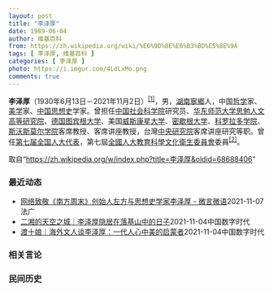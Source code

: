 ```yaml
---
layout: post
title: "李泽厚"
date: 1989-06-04
author: 维基百科
from: https://zh.wikipedia.org/wiki/%E6%9D%8E%E6%B3%BD%E5%8E%9A
tags: [ 李泽厚, 维基百科 ]
categories: [ 李泽厚 ]
photo: https://i.imgur.com/4LdLxMo.png
comments: true
---
```

<div class="mw-parser-output"><div id="noteTA-891042f5" class="noteTA"><div class="noteTA-group"><div data-noteta-group-source="module" data-noteta-group="USState"></div></div></div>

<p><b>李泽厚</b>（1930年6月13日－2021年11月2日）<sup id="cite_ref-1" class="reference"><a href="#cite_note-1">[1]</a></sup>，男，<a href="/wiki/%E6%B9%96%E5%8D%97" class="mw-redirect" title="湖南">湖南</a><a href="/wiki/%E5%AF%A7%E9%84%89" class="mw-redirect" title="寧鄉">寧鄉</a>人，中国<a href="/wiki/%E5%93%B2%E5%AD%A6" title="哲学">哲学</a>家、<a href="/wiki/%E7%BE%8E%E5%AD%A6" title="美学">美学</a>家、<a href="/wiki/%E4%B8%AD%E5%9B%BD%E6%80%9D%E6%83%B3%E5%8F%B2" title="中国思想史">中国思想史</a>学家。曾担任<a href="/wiki/%E4%B8%AD%E5%9B%BD%E7%A4%BE%E4%BC%9A%E7%A7%91%E5%AD%A6%E9%99%A2" title="中国社会科学院">中国社会科学院</a>研究员、<a href="/wiki/%E5%8D%8E%E4%B8%9C%E5%B8%88%E8%8C%83%E5%A4%A7%E5%AD%A6" title="华东师范大学">华东师范大学</a><a href="/wiki/%E6%80%9D%E5%8B%89%E4%BA%BA%E6%96%87%E9%AB%98%E7%AD%89%E7%A0%94%E7%A9%B6%E9%99%A2" title="思勉人文高等研究院">思勉人文高等研究院</a>、<a href="/wiki/%E5%BE%B7%E5%9B%BD" title="德国">德国</a><a href="/wiki/%E5%9B%BE%E5%AE%BE%E6%A0%B9%E5%A4%A7%E5%AD%A6" class="mw-redirect" title="图宾根大学">图宾根大学</a>、美国<a href="/wiki/%E5%A8%81%E6%96%AF%E5%BA%B7%E6%98%9F%E5%A4%A7%E5%AD%A6" title="威斯康星大学">威斯康星大学</a>、<a href="/wiki/%E5%AF%86%E6%AD%87%E6%A0%B9%E5%A4%A7%E5%AD%A6" title="密歇根大学">密歇根大学</a>、<a href="/wiki/%E7%A7%91%E7%BE%85%E6%8B%89%E5%A4%9A%E5%AD%B8%E9%99%A2" title="科羅拉多學院">科罗拉多学院</a>、<a href="/wiki/%E6%96%AF%E6%B2%83%E6%96%AF%E8%8E%AB%E7%88%BE%E5%AD%B8%E9%99%A2" title="斯沃斯莫爾學院">斯沃斯莫尔学院</a>客席教授、客席讲座教授，台灣<a href="/wiki/%E4%B8%AD%E5%A4%AE%E7%A0%94%E7%A9%B6%E9%99%A2" title="中央研究院">中央研究院</a>客席讲座研究等职。曾任<a href="/wiki/%E7%AC%AC%E4%B8%83%E5%B1%8A%E5%85%A8%E5%9B%BD%E4%BA%BA%E5%A4%A7%E4%BB%A3%E8%A1%A8" class="mw-redirect" title="第七届全国人大代表">第七届全国人大代表</a>，第七屆<a href="/wiki/%E5%85%A8%E5%9B%BD%E4%BA%BA%E5%A4%A7%E6%95%99%E8%82%B2%E7%A7%91%E5%AD%A6%E6%96%87%E5%8C%96%E5%8D%AB%E7%94%9F%E5%A7%94%E5%91%98%E4%BC%9A" class="mw-redirect" title="全国人大教育科学文化卫生委员会">全國人大教育科學文化衛生委員會</a>委員<sup id="cite_ref-2" class="reference"><a href="#cite_note-2">[2]</a></sup>。
</p>
</div><noscript><img src="//zh.wikipedia.org/wiki/Special:CentralAutoLogin/start?type=1x1" alt="" title="" width="1" height="1" style="border: none; position: absolute;"></noscript>
<div class="printfooter">取自“<a dir="ltr" href="https://zh.wikipedia.org/w/index.php?title=李泽厚&amp;oldid=68688406">https://zh.wikipedia.org/w/index.php?title=李泽厚&amp;oldid=68688406</a>”</div><div id="recent-news"><h3>最近动态</h3><ul><li><a href="https://nodebe4.github.io/waimei/2021-11-07/%E7%BD%91%E7%BB%9C%E8%87%B4%E6%95%AC-%E5%8D%97%E6%96%B9%E5%91%A8%E6%9C%AB-%E5%88%9B%E5%A7%8B%E4%BA%BA%E5%B7%A6%E6%96%B9%E4%B8%8E%E6%80%9D%E6%83%B3%E5%8F%B2%E5%AD%A6%E5%AE%B6%E6%9D%8E%E6%B3%BD%E5%8E%9A-%E5%BE%AE%E8%A8%80%E5%BE%AE%E8%AF%AD" title="网络致敬《南方周末》创始人左方与思想史学家李泽厚 - 微言微语—— 07/11/2021 - 11:50 Array 11月3号，《南方周末》创始人左方去世的消息在社交平台引发关注。自习近平抛出...">网络致敬《南方周末》创始人左方与思想史学家李泽厚 - 微言微语</a><time>2021-11-07</time><a class="tag">法广</a></li>
<li><a href="https://nodebe4.github.io/waimei/2021-11-04/%E4%BA%8C%E6%B9%98%E7%9A%84%E5%A4%A9%E7%A9%BA%E4%B9%8B%E5%9F%8E-%E6%9D%8E%E6%B3%BD%E5%8E%9A%E9%9A%90%E5%B1%85%E5%9C%A8%E8%90%BD%E5%9F%BA%E5%B1%B1%E4%B8%AD%E7%9A%84%E6%97%A5%E5%AD%90" title="二湘的天空之城｜李泽厚隐居在落基山中的日子—— 李泽厚在家中（杜欣欣摄） 李泽厚，湖南宁乡人，生于1930年6月，1954年毕业于北大哲学系。在哲学、美学和思想史方面均有所建树，代表作有《中国近...">二湘的天空之城｜李泽厚隐居在落基山中的日子</a><time>2021-11-04</time><a class="tag">中国数字时代</a></li>
<li><a href="https://nodebe4.github.io/waimei/2021-11-04/%E6%B8%A1%E5%8D%81%E5%A8%98-%E6%B5%B7%E5%A4%96%E6%96%87%E4%BA%BA%E8%B0%88%E6%9D%8E%E6%B3%BD%E5%8E%9A-%E4%B8%80%E4%BB%A3%E4%BA%BA%E5%BF%83%E4%B8%AD%E7%BE%8E%E7%9A%84%E5%90%AF%E8%92%99%E8%80%85" title="渡十娘｜海外文人谈李泽厚：一代人心中美的启蒙者—— 作者：渡十娘 中新社纽约11月3日电 著名哲学家李泽厚当地时间2日上午在美国科罗拉多州逝世，享年91岁。他的学生赵士林在社交媒体上发布了这一消...">渡十娘｜海外文人谈李泽厚：一代人心中美的启蒙者</a><time>2021-11-04</time><a class="tag">中国数字时代</a></li>
</ul></div><div id="open-opinion"><h3>相关言论</h3><ul></ul></div><div id="mjls-record"><h3>民间历史</h3><ul></ul></div>